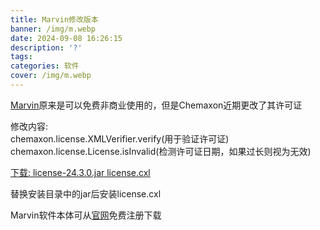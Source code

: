 ```yaml
---
title: Marvin修改版本
banner: /img/m.webp
date: 2024-09-08 16:26:15
description: '?'
tags:
categories: 软件
cover: /img/m.webp
---
```



[Marvin](https://chemaxon.com/marvin)原来是可以免费非商业使用的，但是Chemaxon近期更改了其许可证


修改内容:  
chemaxon.license.XMLVerifier.verify(用于验证许可证)  
chemaxon.license.License.isInvalid(检测许可证日期，如果过长则视为无效)


[下载: license-24.3.0.jar license.cxl](/data/m.7z)

替换安装目录中的jar后安装license.cxl

Marvin软件本体可从[官网](https://chemaxon.com/marvin)免费注册下载